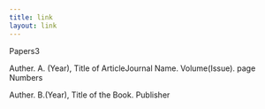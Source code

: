 ```yaml
---
title: link
layout: link
---
```


<div class="info3">
    <p class="info3"> Papers3</p>
    <p class="info4">Auther. A. (Year), Title of ArticleJournal Name. Volume(Issue). page Numbers</p>
    <p class="info4">Auther. B.(Year),  Title of the Book. Publisher</p>
</div>
